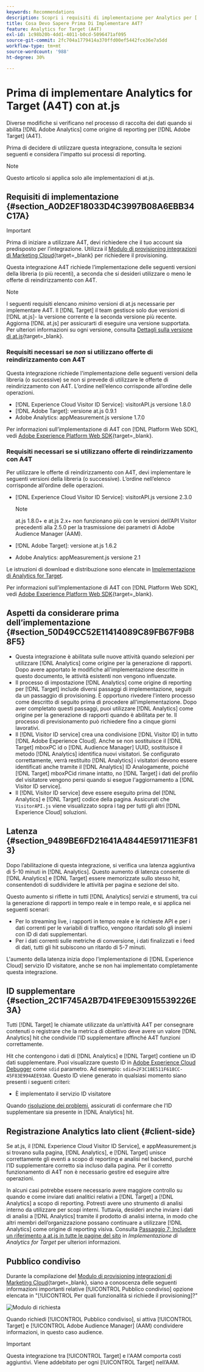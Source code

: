 ```yaml
---
keywords: Recommendations
description: Scopri i requisiti di implementazione per Analytics per [!DNL Target] (A4T) e cosa considerare prima di implementare questa integrazione.
title: Cosa Devo Sapere Prima Di Implementare A4T?
feature: Analytics for Target (A4T)
exl-id: 1c98b20b-4dd1-4011-b0cd-5096471af095
source-git-commit: 2fc704a1779414a370ffd00ef5442fce36e7a5dd
workflow-type: tm+mt
source-wordcount: '988'
ht-degree: 30%

---
```


# Prima di implementare Analytics for Target (A4T) con at.js

Diverse modifiche si verificano nel processo di raccolta dei dati quando si abilita [!DNL Adobe Analytics] come origine di reporting per [!DNL Adobe Target] (A4T).

Prima di decidere di utilizzare questa integrazione, consulta le sezioni seguenti e considera l&#39;impatto sui processi di reporting.

>[!NOTE]
>
>Questo articolo si applica solo alle implementazioni di at.js.

## Requisiti di implementazione {#section_A0D2EF18033D4C3997B08A6EBB34C17A}

>[!IMPORTANT]
>
>Prima di iniziare a utilizzare A4T, devi richiedere che il tuo account sia predisposto per l’integrazione. Utilizza il [Modulo di provisioning integrazioni di Marketing Cloud](https://survey.adobe.com/jfe/form/SV_ekBHTLSoP5Zki2y){target=_blank} per richiedere il provisioning.

Questa integrazione A4T richiede l’implementazione delle seguenti versioni della libreria (o più recenti), a seconda che si desideri utilizzare o meno le offerte di reindirizzamento con A4T.

>[!NOTE]
>
>I seguenti requisiti elencano *minimo* versioni di at.js necessarie per implementare A4T. Il [!DNL Target] il team gestisce solo due versioni di [!DNL at.js]- la versione corrente e la seconda versione più recente. Aggiorna [!DNL at.js] per assicurarti di eseguire una versione supportata. Per ulteriori informazioni su ogni versione, consulta [Dettagli sulla versione di at.js](https://experienceleague.adobe.com/docs/target-dev/developer/client-side/at-js-implementation/target-atjs-versions.html){target=_blank}.

### Requisiti necessari se *non* si utilizzano offerte di reindirizzamento con A4T

Questa integrazione richiede l&#39;implementazione delle seguenti versioni della libreria (o successive) se non si prevede di utilizzare le offerte di reindirizzamento con A4T. L’ordine nell’elenco corrisponde all’ordine delle operazioni.

* [!DNL Experience Cloud Visitor ID Service]: visitorAPI.js versione 1.8.0
* [!DNL Adobe Target]: versione at.js 0.9.1
* Adobe Analytics: appMeasurement.js versione 1.7.0

Per informazioni sull’implementazione di A4T con [!DNL Platform Web SDK], vedi [Adobe Experience Platform Web SDK](https://experienceleague.adobe.com/docs/target-dev/developer/client-side/aep-web-sdk.html){target=_blank}.

### Requisiti necessari se si utilizzano offerte di reindirizzamento con A4T

Per utilizzare le offerte di reindirizzamento con A4T, devi implementare le seguenti versioni della libreria (o successive). L’ordine nell’elenco corrisponde all’ordine delle operazioni.

* [!DNL Experience Cloud Visitor ID Service]: visitorAPI.js versione 2.3.0

   >[!NOTE]
   >
   >at.js 1.8.0+ e at.js 2.x+ non funzionano più con le versioni dell’API Visitor precedenti alla 2.5.0 per la trasmissione dei parametri di Adobe Audience Manager (AAM).

* [!DNL Adobe Target]: versione at.js 1.6.2

* Adobe Analytics: appMeasurement.js versione 2.1

Le istruzioni di download e distribuzione sono elencate in [Implementazione di Analytics for Target](/help/main/c-integrating-target-with-mac/a4t/a4timplementation.md).

Per informazioni sull’implementazione di A4T con [!DNL Platform Web SDK], vedi [Adobe Experience Platform Web SDK](https://experienceleague.adobe.com/docs/target-dev/developer/client-side/aep-web-sdk.html){target=_blank}.

## Aspetti da considerare prima dell’implementazione {#section_50D49CC52E11414089C89FB67F9B88F5}

* Questa integrazione è abilitata sulle nuove attività quando selezioni per utilizzare [!DNL Analytics] come origine per la generazione di rapporti. Dopo avere apportato le modifiche all&#39;implementazione descritte in questo documento, le attività esistenti non vengono influenzate.
* Il processo di impostazione [!DNL Analytics] come origine di reporting per [!DNL Target] include diversi passaggi di implementazione, seguiti da un passaggio di provisioning. È opportuno rivedere l&#39;intero processo come descritto di seguito prima di procedere all&#39;implementazione. Dopo aver completato questi passaggi, puoi utilizzare [!DNL Analytics] come origine per la generazione di rapporti quando è abilitata per te. Il processo di previsionamento può richiedere fino a cinque giorni lavorativi.
* Il [!DNL Visitor ID service] crea una condivisione [!DNL Visitor ID] in tutto [!DNL Adobe Experience Cloud]. Anche se non sostituisce il [!DNL Target] mboxPC id o [!DNL Audience Manager] UUID, sostituisce il metodo [!DNL Analytics] identifica nuovi visitatori. Se configurato correttamente, verrà restituito [!DNL Analytics] i visitatori devono essere identificati anche tramite il [!DNL Analytics] ID Analogamente, poiché [!DNL Target] mboxPCid rimane intatto, no [!DNL Target] i dati del profilo del visitatore vengono persi quando si esegue l&#39;aggiornamento a [!DNL Visitor ID service].
* Il [!DNL Visitor ID service] deve essere eseguito prima del [!DNL Analytics] e [!DNL Target] codice della pagina. Assicurati che `VisitorAPI.js` viene visualizzato sopra i tag per tutti gli altri [!DNL Experience Cloud] soluzioni.

## Latenza {#section_9489BE6FD21641A4844E591711E3F813}

Dopo l’abilitazione di questa integrazione, si verifica una latenza aggiuntiva di 5-10 minuti in [!DNL Analytics]. Questo aumento di latenza consente di [!DNL Analytics] e [!DNL Target] essere memorizzate sullo stesso hit, consentendoti di suddividere le attività per pagina e sezione del sito.

Questo aumento si riflette in tutti [!DNL Analytics] servizi e strumenti, tra cui la generazione di rapporti in tempo reale e in tempo reale, e si applica nei seguenti scenari:

* Per lo streaming live, i rapporti in tempo reale e le richieste API e per i dati correnti per le variabili di traffico, vengono ritardati solo gli insiemi con ID di dati supplementari.
* Per i dati correnti sulle metriche di conversione, i dati finalizzati e i feed di dati, tutti gli hit subiscono un ritardo di 5-7 minuti.

L&#39;aumento della latenza inizia dopo l&#39;implementazione di [!DNL Experience Cloud] servizio ID visitatore, anche se non hai implementato completamente questa integrazione.

## ID supplementare {#section_2C1F745A2B7D41FE9E30915539226E3A}

Tutti [!DNL Target] le chiamate utilizzate da un’attività A4T per consegnare contenuti o registrare che la metrica di obiettivo deve avere un valore [!DNL Analytics] hit che condivide l’ID supplementare affinché A4T funzioni correttamente.

Hit che contengono i dati di [!DNL Analytics] e [!DNL Target] contiene un ID dati supplementare. Puoi visualizzare questo ID in [Adobe Experience Cloud Debugger](https://experienceleague.adobe.com/docs/debugger/using/experience-cloud-debugger.html) come `sdid` parametro. Ad esempio: `sdid=2F3C18E511F618CC-45F83E994AEE93A0`. Questo ID viene generato in qualsiasi momento siano presenti i seguenti criteri:

* È implementato il servizio ID visitatore

Quando [risoluzione dei problemi](/help/main/c-integrating-target-with-mac/a4t/c-a4t-troubleshooting/a4t-troubleshooting.md), assicurati di confermare che l’ID supplementare sia presente in [!DNL Analytics] hit.

## Registrazione Analytics lato client {#client-side}

Se at.js, il [!DNL Experience Cloud Visitor ID Service], e appMeasurement.js si trovano sulla pagina, [!DNL Analytics], e [!DNL Target] unisce correttamente gli eventi a scopo di reporting e analisi nel backend, purché l’ID supplementare corretto sia incluso dalla pagina. Per il corretto funzionamento di A4T non è necessario gestire ed eseguire altre operazioni.

In alcuni casi potrebbe essere necessario avere maggiore controllo su quando e come inviare dati analitici relativi a [!DNL Target] a [!DNL Analytics] a scopo di reporting. Potresti avere uno strumento di analisi interno da utilizzare per scopi interni. Tuttavia, desideri anche inviare i dati di analisi a [!DNL Analytics] tramite il prodotto di analisi interna, in modo che altri membri dell’organizzazione possano continuare a utilizzare [!DNL Analytics] come origine di reporting visiva. Consulta [Passaggio 7: Includere un riferimento a at.js in tutte le pagine del sito](/help/main/c-integrating-target-with-mac/a4t/a4timplementation.md#step7) in *Implementazione di Analytics for Target* per ulteriori informazioni.

## Pubblico condiviso

Durante la compilazione del [Modulo di provisioning integrazioni di Marketing Cloud](https://survey.adobe.com/jfe/form/SV_ekBHTLSoP5Zki2y){target=_blank}, siano a conoscenza delle seguenti informazioni importanti relative [!UICONTROL Pubblico condiviso] opzione elencata in &quot;[!UICONTROL Per quali funzionalità si richiede il provisioning]?&quot;

![Modulo di richiesta](/help/main/c-integrating-target-with-mac/a4t/assets/request-form.png)

Quando richiedi [!UICONTROL Pubblico condiviso], si attiva [!UICONTROL Target] e [!UICONTROL Adobe Audience Manager] (AAM) condividere informazioni, in questo caso audience.

>[!IMPORTANT]
>
>Questa integrazione tra [!UICONTROL Target] e l&#39;AAM comporta costi aggiuntivi. Viene addebitato per ogni [!UICONTROL Target] nell’AAM.
